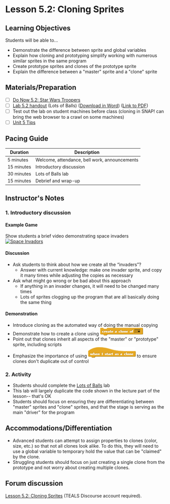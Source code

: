 # Lesson 5.2: Cloning Sprites

## Learning Objectives

Students will be able to...

- Demonstrate the difference between sprite and global variables
- Explain how cloning and prototyping simplify working with numerous similar sprites in the same program
- Create prototype sprites and clones of the prototype sprite
- Explain the difference between a "master" sprite and a "clone" sprite

## Materials/Preparation

- [ ] [Do Now 5.2: Star Wars Troopers](do_now_52.md)
- [ ] [Lab 5.2 handout](lab_52.md) (Lots of Balls) ([Download in Word](https://github.com/TEALSK12/introduction-to-computer-science/raw/master/Unit%205%20Word/Lab%205.2%20Lots%20of%20Balls.docx)) ([Link to PDF](https://github.com/TEALSK12/introduction-to-computer-science/raw/master/Unit%205%20PDF/Lab%205.2%20Lots%20of%20Balls.pdf))
- [ ] Test out the lab on student machines before class (cloning in SNAP! can bring the web browser to a crawl on some machines)
- [ ] [Unit 5 Tips](unit_5_tips.md)

## Pacing Guide

| Duration   | Description                                   |
| ---------- | --------------------------------------------- |
| 5 minutes  | Welcome, attendance, bell work, announcements |
| 15 minutes | Introductory discussion                       |
| 30 minutes | Lots of Balls lab                       |
| 15 minutes | Debrief and wrap-up |

## Instructor's Notes

### 1. Introductory discussion

#### Example Game

Show students a brief video demonstrating space invaders
  [![Space Invadors](https://img.youtube.com/vi/kR2fjwr-TzA/0.jpg)](https://www.youtube.com/watch?v=kR2fjwr-TzA)

#### Discussion

- Ask students to think about how we create all the “invaders”?
  - Answer with current knowledge: make one invader sprite, and copy it many times while adjusting the copies as necessary
- Ask what might go wrong or be bad about this approach
  - If anything in an invader changes, it will need to be changed many times
  - Lots of sprites clogging up the program that are all basically doing the same thing

#### Demonstration

- Introduce cloning as the automated way of doing the manual copying
- Demonstrate how to create a clone using ![Create a Clone of Block](createACloneOf.png)
- Point out that clones inherit all aspects of the "master" or "prototype" sprite, including scripts
- Emphasize the importance of using ![When I start as a clone Block](whenIStartAsAClone.png) to ensure clones don't duplicate out of control

### 2. Activity

- Students should complete the [Lots of Balls](lab_52.md) lab
- This lab will largely duplicate the code shown in the lecture part of the lesson-- that's OK
- Students should focus on ensuring they are differentiating between "master" sprites and "clone" sprites, and that the stage is serving as the main "driver" for the program

## Accommodations/Differentiation

- Advanced students can attempt to assign properties to clones (color, size, etc.) so that not all clones look alike.  To do this, they will need to use a global variable to temporary hold the value that can be "claimed" by the clone.
- Struggling students should focus on just creating a single clone from the prototype and not worry about creating multiple clones.

## Forum discussion

[Lesson 5.2: Cloning Sprites](http://forums.tealsk12.org/c/intro-unit-5-cloning/lesson-5-2-cloning-sprites) (TEALS Discourse account required).
